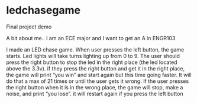 # ledchasegame
Final project demo

A bit about me..
I am an ECE major and I want to get an A in ENGR103

I made an LED chase game.
When user presses the left button, the game starts. Led lights will take turns lighting up from 0 to 9. The user should press the right button to stop the led in the right place (the led located above the 3.3v). if they press the right button and get it in the right place, the game will print “you win” and start again but this time going faster. It will do that a max of 21 times or until the user gets it wrong. If the user presses the right button when it is in the wrong place, the game will stop, make a noise, and print “you lose”. it will restart again if you press the left button


